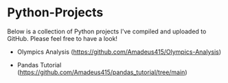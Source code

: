 # Python-Projects
Below is a collection of Python projects I've compiled and uploaded to GitHub. Please feel free to have a look!

* Olympics Analysis (https://github.com/Amadeus415/Olympics-Analysis)

* Pandas Tutorial (https://github.com/Amadeus415/pandas_tutorial/tree/main)
